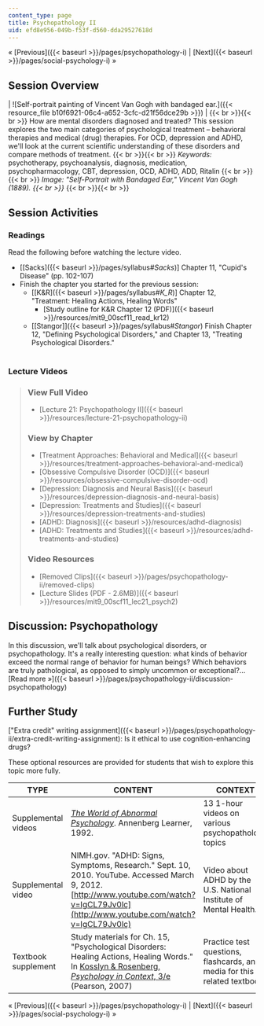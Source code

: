 ```yaml
---
content_type: page
title: Psychopathology II
uid: efd8e956-049b-f53f-d560-dda29527618d
---
```


« [Previous]({{< baseurl >}}/pages/psychopathology-i) | [Next]({{< baseurl >}}/pages/social-psychology-i) »

Session Overview
----------------

| ![Self-portrait painting of Vincent Van Gogh with bandaged ear.]({{< resource_file b10f6921-06c4-a652-3cfc-d21f56dce29b >}}) |  {{< br >}}{{< br >}} How are mental disorders diagnosed and treated? This session explores the two main categories of psychological treatment – behavioral therapies and medical (drug) therapies. For OCD, depression and ADHD, we'll look at the current scientific understanding of these disorders and compare methods of treatment. {{< br >}}{{< br >}} _Keywords:_ psychotherapy, psychoanalysis, diagnosis, medication, psychopharmacology, CBT, depression, OCD, ADHD, ADD, Ritalin {{< br >}}{{< br >}} _Image: "Self-Portrait with Bandaged Ear," Vincent Van Gogh (1889).  {{< br >}}_ {{< br >}}{{< br >}}  

Session Activities
------------------

### Readings

Read the following before watching the lecture video.

*   \[[Sacks]({{< baseurl >}}/pages/syllabus#_Sacks_)\] Chapter 11, "Cupid's Disease" (pp. 102-107)
*   Finish the chapter you started for the previous session:
    *   \[[K&R]({{< baseurl >}}/pages/syllabus#_K_R_)\] Chapter 12, "Treatment: Healing Actions, Healing Words"  
        *   [Study outline for K&R Chapter 12 (PDF)]({{< baseurl >}}/resources/mit9_00scf11_read_kr12)
    *   [\[Stangor\]]({{< baseurl >}}/pages/syllabus#_Stangor_) Finish Chapter 12, "Defining Psychological Disorders," and Chapter 13, "Treating Psychological Disorders."  
         

### Lecture Videos

> ### View Full Video
> 
> *   [Lecture 21: Psychopathology II]({{< baseurl >}}/resources/lecture-21-psychopathology-ii)
> 
> ### View by Chapter
> 
> *   [Treatment Approaches: Behavioral and Medical]({{< baseurl >}}/resources/treatment-approaches-behavioral-and-medical)
> *   [Obsessive Compulsive Disorder (OCD)]({{< baseurl >}}/resources/obsessive-compulsive-disorder-ocd)
> *   [Depression: Diagnosis and Neural Basis]({{< baseurl >}}/resources/depression-diagnosis-and-neural-basis)
> *   [Depression: Treatments and Studies]({{< baseurl >}}/resources/depression-treatments-and-studies)
> *   [ADHD: Diagnosis]({{< baseurl >}}/resources/adhd-diagnosis)
> *   [ADHD: Treatments and Studies]({{< baseurl >}}/resources/adhd-treatments-and-studies)
> 
> ### Video Resources
> 
> *   [Removed Clips]({{< baseurl >}}/pages/psychopathology-ii/removed-clips)
> *   [Lecture Slides (PDF - 2.6MB)]({{< baseurl >}}/resources/mit9_00scf11_lec21_psych2)

Discussion: Psychopathology
---------------------------

In this discussion, we'll talk about psychological disorders, or psychopathology. It's a really interesting question: what kinds of behavior exceed the normal range of behavior for human beings? Which behaviors are truly pathological, as opposed to simply uncommon or exceptional?… [Read more »]({{< baseurl >}}/pages/psychopathology-ii/discussion-psychopathology)

Further Study
-------------

["Extra credit" writing assignment]({{< baseurl >}}/pages/psychopathology-ii/extra-credit-writing-assignment): Is it ethical to use cognition-enhancing drugs?

These optional resources are provided for students that wish to explore this topic more fully.

| TYPE | CONTENT | CONTEXT |
| --- | --- | --- |
| Supplemental videos | [_The World of Abnormal Psychology_](https://www.learner.org/series/the-world-of-abnormal-psychology/). Annenberg Learner, 1992. | 13 1-hour videos on various psychopathology topics |
| Supplemental video | NIMH.gov. "ADHD: Signs, Symptoms, Research." Sept. 10, 2010. YouTube. Accessed March 9, 2012. [http://www.youtube.com/watch?v=IgCL79Jv0lc](http://www.youtube.com/watch?v=IgCL79Jv0lc) | Video about ADHD by the U.S. National Institute of Mental Health. |
| Textbook supplement | Study materials for Ch. 15, "Psychological Disorders: Healing Actions, Healing Words." In [Kosslyn & Rosenberg, _Psychology in Context_, 3/e](http://www.pearsonhighered.com/educator/product/Fundamentals-of-Psychology-in-Context/9780205507573.page) (Pearson, 2007) | Practice test questions, flashcards, and media for this related textbook 

« [Previous]({{< baseurl >}}/pages/psychopathology-i) | [Next]({{< baseurl >}}/pages/social-psychology-i) »